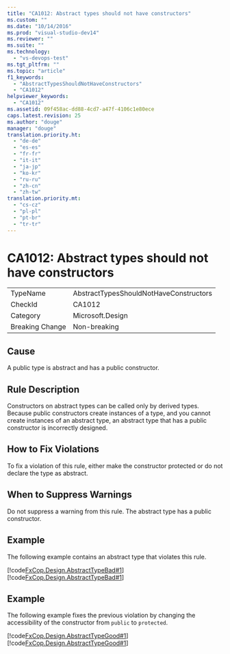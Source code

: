 ```yaml
---
title: "CA1012: Abstract types should not have constructors"
ms.custom: ""
ms.date: "10/14/2016"
ms.prod: "visual-studio-dev14"
ms.reviewer: ""
ms.suite: ""
ms.technology: 
  - "vs-devops-test"
ms.tgt_pltfrm: ""
ms.topic: "article"
f1_keywords: 
  - "AbstractTypesShouldNotHaveConstructors"
  - "CA1012"
helpviewer_keywords: 
  - "CA1012"
ms.assetid: 09f458ac-dd88-4cd7-a47f-4106c1e80ece
caps.latest.revision: 25
ms.author: "douge"
manager: "douge"
translation.priority.ht: 
  - "de-de"
  - "es-es"
  - "fr-fr"
  - "it-it"
  - "ja-jp"
  - "ko-kr"
  - "ru-ru"
  - "zh-cn"
  - "zh-tw"
translation.priority.mt: 
  - "cs-cz"
  - "pl-pl"
  - "pt-br"
  - "tr-tr"
---
```

# CA1012: Abstract types should not have constructors
|||  
|-|-|  
|TypeName|AbstractTypesShouldNotHaveConstructors|  
|CheckId|CA1012|  
|Category|Microsoft.Design|  
|Breaking Change|Non-breaking|  
  
## Cause  
 A public type is abstract and has a public constructor.  
  
## Rule Description  
 Constructors on abstract types can be called only by derived types. Because public constructors create instances of a type, and you cannot create instances of an abstract type, an abstract type that has a public constructor is incorrectly designed.  
  
## How to Fix Violations  
 To fix a violation of this rule, either make the constructor protected or do not declare the type as abstract.  
  
## When to Suppress Warnings  
 Do not suppress a warning from this rule. The abstract type has a public constructor.  
  
## Example  
 The following example contains an abstract type that violates this rule.  
  
 [!code[FxCop.Design.AbstractTypeBad#1](../codequality/codesnippet/VisualBasic/ca1012--abstract-types-should-not-have-constructors_1.vb)]
[!code[FxCop.Design.AbstractTypeBad#1](../codequality/codesnippet/CSharp/ca1012--abstract-types-should-not-have-constructors_1.cs)]  
  
## Example  
 The following example fixes the previous violation by changing the accessibility of the constructor from `public` to `protected`.  
  
 [!code[FxCop.Design.AbstractTypeGood#1](../codequality/codesnippet/CSharp/ca1012--abstract-types-should-not-have-constructors_2.cs)]
[!code[FxCop.Design.AbstractTypeGood#1](../codequality/codesnippet/VisualBasic/ca1012--abstract-types-should-not-have-constructors_2.vb)]